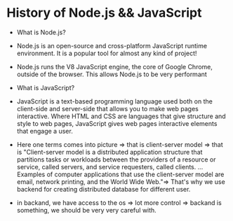 # History of Node.js && JavaScript

- What is Node.js?
- Node.js is an open-source and cross-platform JavaScript runtime environment. It is a popular tool for almost any kind of project!
- Node.js runs the V8 JavaScript engine, the core of Google Chrome, outside of the browser. This allows Node.js to be very performant

- What is JavaScript?
- JavaScript is a text-based programming language used both on the client-side and server-side that allows you to make web pages interactive. Where HTML and CSS are languages that give structure and style to web pages, JavaScript gives web pages interactive elements that engage a user.

- Here one terms comes into picture => that is client-server model => that is "Client-server model is a distributed application structure that partitions tasks or workloads between the providers of a resource or service, called servers, and service requesters, called clients. ... Examples of computer applications that use the client-server model are email, network printing, and the World Wide Web."=> That's why we use backend for creating distributed database for different user.

- in backand, we have access to the os => lot more control => backand is something, we should be very very careful with.